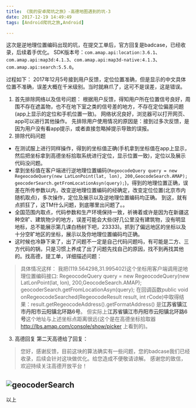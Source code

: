 ```yaml
---
title: 《我的安卓爬坑之旅》-高德地图遇到的坑-3
date: 2017-12-19 14:49:49
tags: [Android爬坑之旅,Android]

---
```

这次是逆地理位置编码出现的坑，在提交工单后，官方回复是badcase，已经收录，后续着手优化。
SDK版本号：`com.amap.api:location:3.6.1`、`com.amap.api:map3d:4.1.3`、`com.amap.api:map3d-native:4.1.3`、`com.amap.api:search:5.5.0`。
<!--more-->
过程如下：
2017年12月5号接到用户反馈，定位位置准确，但是显示的中文具体位置不准确，误差大概在千米级别。当时就麻爪了，这可不是误差，这是错误。
1. 首先排除网络以及信号问题：
根据用户反馈，得知用户所在位置信号良好，周围不存在遮盖物，也不在地下室之类的信号差的地方，不存在定位偏差问题(app上显示的定位和手机位置一致)。
网络状况良好，浏览器可以打开网页、app可以进行其他操作。
先排除用户使用情况的原因是：接到过多次反馈，是因为用户没有看app提示，或者直接忽略掉提示导致的误报。
2. 排除代码问题
* 在测试服上进行同样操作，得到的坐标值正确(手机拿到坐标值在app上显示，然后把坐标拿到高德坐标拾取系统进行定位，显示位置一致)，定位以及展示代码没问题。
* 拿到坐标值在客户端进行逆地理位置编码(`RegeocodeQuery query = new RegeocodeQuery(new LatLonPoint(lat, lon), 200,GeocodeSearch.AMAP);
geocoderSearch.getFromLocationAsyn(query);`)，得到的地理位置正确，误差在所传参数以内，改变逆地理位置编码的经确定，改变定位位置(北京市内随机取点)，多次操作，定位及展示以及逆地理位置编码均正确。
到这，就有点抓狂了，这TM什么问题，到底哪里出问题了。。
* 全国范围内取点，代码参数和生产环境保持一致，祈祷着或许是因为在新疆这种空旷、建筑物少的地方，误差可能会大些(好几公里没有建筑物，没有明显地标，总不能展示第几课白杨树下吧，23333)。抓到了偏远地区的坐标以及十分空旷地区的坐标，展示以及你地理位置编码均正确。
* 这时候也冷静下来了，出了问题不一定是自己代码问题吗，有可能是二方、三方代码的锅，只是习惯上养成了出了问题先找自己的原因，找不到再找其他的。找高德，提工单，详细描述问题：
> 具体情况这样：
我把(119.564298,31.995402)这个坐标用客户端调用逆地理位置编码接口:
RegeocodeQuery query = new RegeocodeQuery(new LatLonPoint(lat, lon), 200,GeocodeSearch.AMAP);
geocoderSearch.getFromLocationAsyn(query);
在回调函数public void onRegeocodeSearched(RegeocodeResult result, int rCode)中取得结果：result.getRegeocodeAddress().getFormatAddress() 是**江苏省镇江市丹阳市云阳镇北环路6号**。
但实际上**江苏省镇江市丹阳市云阳镇北环路6号**这个地址与上述坐标点距离很远(这个是在高德坐标拾取器 http://lbs.amap.com/console/show/picker 上看到的)。
3. 高德回复
第二天高德给了回复：
> 您好，感谢反馈，目前这块的算法确实有一些问题，您的badcase我们已经收录，后续会针对这块做优化。给您造成不便敬请谅解。
感谢您的致信，欢迎持续关注高德开放平台！

![geocoderSearch](/image/gaode/geocoderSearch_bug.png)
----
以上